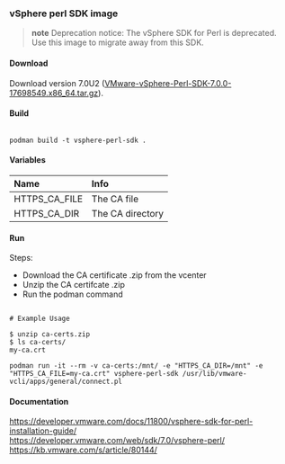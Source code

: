 ### vSphere perl SDK image

> **note** Deprecation notice: The vSphere SDK for Perl is deprecated.
> Use this image to migrate away from this SDK.

#### Download

Download version 7.0U2 ([VMware-vSphere-Perl-SDK-7.0.0-17698549.x86_64.tar.gz](https://developer.vmware.com/web/sdk/7.0/vsphere-perl)).

#### Build

``` shell

podman build -t vsphere-perl-sdk .

```

#### Variables

| Name          | Info             |
|:------------- |:---------------- |
| HTTPS_CA_FILE | The CA file      |
| HTTPS_CA_DIR  | The CA directory |

#### Run

Steps:
- Download the CA certificate .zip from the vcenter
- Unzip the CA certifcate .zip
- Run the podman command

``` shell

# Example Usage

$ unzip ca-certs.zip
$ ls ca-certs/
my-ca.crt

podman run -it --rm -v ca-certs:/mnt/ -e "HTTPS_CA_DIR=/mnt" -e "HTTPS_CA_FILE=my-ca.crt" vsphere-perl-sdk /usr/lib/vmware-vcli/apps/general/connect.pl

```

#### Documentation

https://developer.vmware.com/docs/11800/vsphere-sdk-for-perl-installation-guide/  
https://developer.vmware.com/web/sdk/7.0/vsphere-perl/  
https://kb.vmware.com/s/article/80144/  
